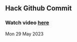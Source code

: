 
 ## Hack Github Commit 
 ### Watch video <a href="https://www.youtube.com">here</a> 
 Mon 29 May 2023 
